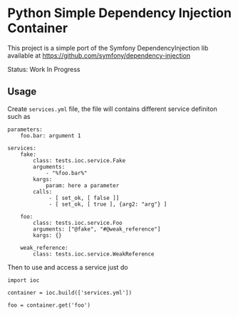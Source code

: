 # Python Simple Dependency Injection Container

This project is a simple port of the Symfony DependencyInjection lib available at https://github.com/symfony/dependency-injection

Status: Work In Progress

## Usage

Create `services.yml` file, the file will contains different service definiton such as


    parameters:
        foo.bar: argument 1

    services:
        fake:
            class: tests.ioc.service.Fake
            arguments: 
                - "%foo.bar%"
            kargs:
                param: here a parameter
            calls:
                 - [ set_ok, [ false ]]
                 - [ set_ok, [ true ], {arg2: "arg"} ]

        foo:
            class: tests.ioc.service.Foo
            arguments: ["@fake", "#@weak_reference"]
            kargs: {}

        weak_reference:
            class: tests.ioc.service.WeakReference


Then to use and access a service just do

    import ioc

    container = ioc.build(['services.yml'])

    foo = container.get('foo')
